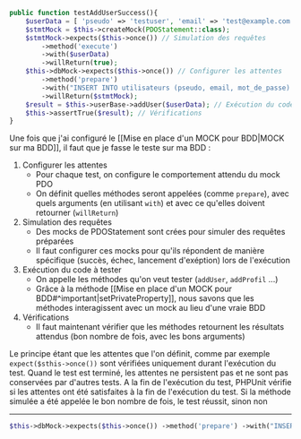 ```php
public function testAddUserSuccess(){
	$userData = [ 'pseudo' => 'testuser', 'email' => 'test@example.com', 'mot_de_passe' => 'password123' ];
	$stmtMock = $this->createMock(PDOStatement::class);
	$stmtMock->expects($this->once()) // Simulation des requêtes
		->method('execute')
		->with($userData)
		->willReturn(true);
	$this->dbMock->expects($this->once()) // Configurer les attentes
		->method('prepare')
		->with("INSERT INTO utilisateurs (pseudo, email, mot_de_passe) VALUES(:pseudo, :email, :mot_de_passe)")
		->willReturn($stmtMock);
	$result = $this->userBase->addUser($userData); // Exécution du code à tester
	$this->assertTrue($result); // Vérifications
}
```

Une fois que j'ai configuré le [[Mise en place d'un MOCK pour BDD|MOCK sur ma BDD]], il faut que je fasse le teste sur ma BDD :
1. Configurer les attentes
	- Pour chaque test, on configure le comportement attendu du mock PDO
	- On définit quelles méthodes seront appelées (comme `prepare`), avec quels arguments (en utilisant `with`) et avec ce qu'elles doivent retourner (`willReturn`)
2. Simulation des requêtes
	- Des mocks de PDOStatement sont crées pour simuler des requêtes préparées
	- Il faut configurer ces mocks pour qu'ils répondent de manière spécifique (succès, échec, lancement d'exéption) lors de l'exécution
3. Exécution du code à tester
	- On appelle les méthodes qu'on veut tester (`addUser`, `addProfil` ...)
	- Grâce à la méthode [[Mise en place d'un MOCK pour BDD#^important|setPrivateProperty]], nous savons que les méthodes interagissent avec un mock au lieu d'une vraie BDD
4. Vérifications
	- Il faut maintenant vérifier que les méthodes retournent les résultats attendus (bon nombre de fois, avec les bons arguments)


Le principe étant que les attentes que l'on définit, comme par exemple `expect($sthis->once())` sont vérifiées uniquement durant l'exécution du test. Quand le test est terminé, les attentes ne persistent pas et ne sont pas conservées par d'autres tests.
A la fin de l'exécution du test, PHPUnit vérifie si les attentes ont été satisfaites à la fin de l'exécution du test. Si la méthode simulée a été appelée le bon nombre de fois, le test réussit, sinon non

---
```php
$this->dbMock->expects($this->once()) ->method('prepare') ->with("INSERT INTO utilisateurs (pseudo, email, mot_de_passe) VALUES(:pseudo, :email, :mot_de_passe)");
```

